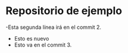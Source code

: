 # Repositorio de ejemplo 

-Esta segunda línea irá en el commit 2.

- Esto es nuevo
- Esto va en el commit 3.
